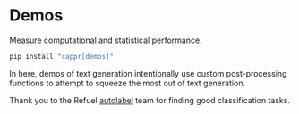 # Demos

Measure computational and statistical performance.

```bash
pip install "cappr[demos]"
```

In here, demos of text generation intentionally use custom post-processing functions to
attempt to squeeze the most out of text generation.

Thank you to the Refuel [autolabel](https://github.com/refuel-ai/autolabel/) team for
finding good classification tasks.
